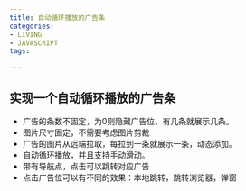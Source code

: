```yaml
---
title: 自动循环播放的广告条
categories: 
- LIVING
- JAVASCRIPT
tags:

---
```



## 实现一个自动循环播放的广告条

- 广告的条数不固定，为0则隐藏广告位，有几条就展示几条。
- 图片尺寸固定，不需要考虑图片剪裁
- 广告的图片从远端拉取，每拉到一条就展示一条，动态添加。
- 自动循环播放，并且支持手动滑动。
- 带有导航点，点击可以跳转对应广告
- 点击广告位可以有不同的效果：本地跳转，跳转浏览器，弹窗

